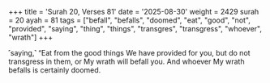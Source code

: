 +++
title = 'Surah 20, Verses 81'
date = '2025-08-30'
weight = 2429
surah = 20
ayah = 81
tags = ["befall", "befalls", "doomed", "eat", "good", "not", "provided", "saying", "thing", "things", "transgres", "transgress", "whoever", "wrath"]
+++

˹saying,˺ “Eat from the good things We have provided for you, but do not transgress in them, or My wrath will befall you. And whoever My wrath befalls is certainly doomed.